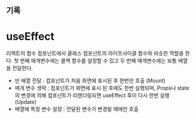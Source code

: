 ## 기록

# useEffect

리액트의 함수 컴포넌트에서 클래스 컴포넌트의 라이프사이클 함수와 비슷한 역할을 한다.
첫 번째 매개변수에는 콜백 함수를 설정할 수 있고 두 번째 매개변수에는 보통 배열을 전달한다.

- 빈 배열 전달 : 컴포넌트가 처음 화면에 표시된 후 한번만 호출 (Mount)
- 매개 변수 생략 : 컴포넌트가 화면에 표시 된 후에도 한번 실행되며, Props나 state의 변경에 의해 컴포넌트가 리렌더링되면 useEffect 훅이 다시 한번 실행 (Update)
- 배열에 특정 변수 설정 : 전달된 변수가 변경될 때에만 호출
